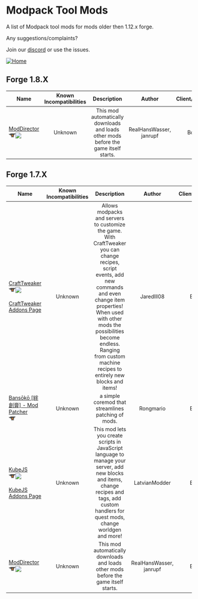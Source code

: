 # Modpack Tool Mods

A list of Modpack tool mods for mods older then 1.12.x forge.

Any suggestions/complaints?

Join our [discord](https://discord.gg/8nzHYhVUQS) or use the issues.

[![Home](https://i.imgur.com/zGuelkW.png)](/README.md)


## Forge 1.8.X

| Name | Known Incompatibilities | Description | Author | Client/Server | Wiki | [Label](/README.md#labels) | License |
| --- | :---: | :---: | :---: | :---: | :---: | :---: | :---: |
| [ModDirector](https://www.curseforge.com/minecraft/mc-mods/moddirector)<br>[<img src=/images/curseforge.png height=18>](https://www.curseforge.com/minecraft/mc-mods/moddirector)[<img src=/images/github.ico height=18>](https://github.com/Janrupf/mod-director) | Unknown | This mod automatically downloads and loads other mods before the game itself starts. | RealHansWasser, janrupf | Both | [Yes](https://github.com/Janrupf/mod-director/wiki/Configuration) | none | [MIT](/license/Licenses.md#mit)

## Forge 1.7.X

| Name | Known Incompatibilities | Description | Author | Client/Server | Wiki | [Label](/README.md#labels) | License |
| --- | :---: | :---: | :---: | :---: | :---: | :---: | :---: |
| [CraftTweaker](https://www.curseforge.com/minecraft/mc-mods/crafttweaker)<br>[<img src=/images/curseforge.png height=18>](https://www.curseforge.com/minecraft/mc-mods/crafttweaker)[<img src=/images/github.ico height=18>](https://github.com/CraftTweaker/CraftTweaker)<br><br>[CraftTweaker Addons Page](/modpacktools/addons/crafttweaker.md) | Unknown | Allows modpacks and servers to customize the game. With CraftTweaker you can change recipes, script events, add new commands and even change item properties! When used with other mods the possibilities become endless. Ranging from custom machine recipes to entirely new blocks and items! | Jaredlll08 | Both | [Yes](https://docs.blamejared.com) | none | [MIT](/license/Licenses.md#mit)
| [Bansōkō [絆創膏] - Mod Patcher](https://www.curseforge.com/minecraft/mc-mods/bansoko)<br>[<img src=/images/curseforge.png height=18>](https://www.curseforge.com/minecraft/mc-mods/bansoko) | Unknown | a simple coremod that streamlines patching of mods. | Rongmario | Both | [Kinda](https://www.curseforge.com/minecraft/mc-mods/bansoko) | none | [All Rights Reserved](/license/Licenses.md#all-rights-reserved)
| [KubeJS](https://www.curseforge.com/minecraft/mc-mods/kubejs)<br>[<img src=/images/curseforge.png height=18>](https://www.curseforge.com/minecraft/mc-mods/kubejs)[<img src=/images/github.ico height=18>](https://github.com/KubeJS-Mods/KubeJS)<br><br>[KubeJS Addons Page](/modpacktools/addons/kubejs.md) | Unknown | This mod lets you create scripts in JavaScript language to manage your server, add new blocks and items, change recipes and tags, add custom handlers for quest mods, change worldgen and more! | LatvianModder | Both | [Yes](https://kubejs.com) | none | [LGPL-3.0](/license/Licenses.md#lgpl-30)
| [ModDirector](https://www.curseforge.com/minecraft/mc-mods/moddirector)<br>[<img src=/images/curseforge.png height=18>](https://www.curseforge.com/minecraft/mc-mods/moddirector)[<img src=/images/github.ico height=18>](https://github.com/Janrupf/mod-director) | Unknown | This mod automatically downloads and loads other mods before the game itself starts. | RealHansWasser, janrupf | Both | [Yes](https://github.com/Janrupf/mod-director/wiki/Configuration) | none | [MIT](/license/Licenses.md#mit)
